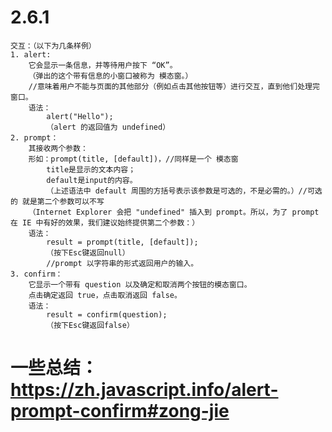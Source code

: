 # 2.6.1
    交互：（以下为几条样例）
    1. alert:
        它会显示一条信息，并等待用户按下 “OK”。
        （弹出的这个带有信息的小窗口被称为 模态窗。）
        //意味着用户不能与页面的其他部分（例如点击其他按钮等）进行交互，直到他们处理完窗口。
        语法：
            alert("Hello");
            （alert 的返回值为 undefined）
    2. prompt：
        其接收两个参数：
        形如：prompt(title, [default])，//同样是一个 模态窗
            title是显示的文本内容；
            default是input的内容。
            （上述语法中 default 周围的方括号表示该参数是可选的，不是必需的。）//可选的 就是第二个参数可以不写
        （Internet Explorer 会把 "undefined" 插入到 prompt。所以，为了 prompt 在 IE 中有好的效果，我们建议始终提供第二个参数：）
        语法：
            result = prompt(title, [default]);
            （按下Esc键返回null）
            //prompt 以字符串的形式返回用户的输入。
    3. confirm：
        它显示一个带有 question 以及确定和取消两个按钮的模态窗口。
        点击确定返回 true，点击取消返回 false。
        语法：
            result = confirm(question);
            （按下Esc键返回false）
# 一些总结： https://zh.javascript.info/alert-prompt-confirm#zong-jie
